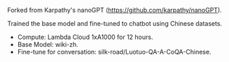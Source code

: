 Forked from Karpathy's nanoGPT (https://github.com/karpathy/nanoGPT).

Trained the base model and fine-tuned to chatbot using Chinese datasets.

* Compute: Lambda Cloud 1xA1000 for 12 hours.
* Base Model: wiki-zh.
* Fine-tune for conversation: silk-road/Luotuo-QA-A-CoQA-Chinese.
